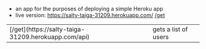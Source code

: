 - an app for the purposes of deploying a simple Heroku app
- live version:  https://salty-taiga-31209.herokuapp.com/
[/get](https://salty-taiga-31209.herokuapp.com/api)

<table>
<tr>
  <td>[/get](https://salty-taiga-31209.herokuapp.com/api)</td>
  <td>gets a list of users</td>
</tr>
  
</table>
